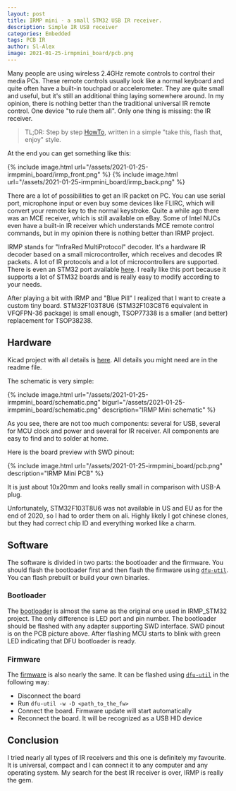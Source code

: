 ```yaml
---
layout: post
title: IRMP mini - a small STM32 USB IR receiver. 
description: Simple IR USB receiver
categories: Embedded
tags: PCB IR
author: Sl-Alex
image: 2021-01-25-irmpmini_board/pcb.png
--- 
```


Many people are using wireless 2.4GHz remote controls to control their media PCs. These remote controls usually look like a normal keyboard and quite often have a built-in touchpad or accelerometer. They are quite small and useful, but it's still an additional thing laying somewhere around. In my opinion, there is nothing better than the traditional universal IR remote control. One device "to rule them all". Only one thing is missing: the IR receiver.




> TL;DR: Step by step [HowTo][howto], written in a simple "take this, flash that, enjoy" style.

At the end you can get something like this:

{% include image.html url="/assets/2021-01-25-irmpmini_board/irmp_front.png" %}
{% include image.html url="/assets/2021-01-25-irmpmini_board/irmp_back.png" %}

There are a lot of possibilities to get an IR packet on PC. You can use serial port, microphone input or even buy some devices like FLIRC, which will convert your remote key to the normal keystroke. Quite a while ago there was an MCE receiver, which is still available on eBay. Some of Intel NUCs even have a built-in IR receiver which understands MCE remote control commands, but in my opinion there is nothing better than IRMP project.

IRMP stands for "InfraRed MultiProtocol" decoder. It's a hardware IR decoder based on a small microcontroller, which receives and decodes IR packets. A lot of IR protocols and a lot of microcontrollers are supported. There is even an STM32 port available [here](place_the_link). I really like this port because it supports a lot of STM32 boards and is really easy to modify according to your needs.

After playing a bit with IRMP and "Blue Pill" I realized that I want to create a custom tiny board. STM32F103T8U6 (STM32F103C8T6 equivalent in VFQFPN-36 package) is small enough, TSOP77338 is a smaller (and better) replacement for TSOP38238.

## Hardware
Kicad project with all details is [here][howto]. All details you might need are in the readme file.

The schematic is very simple:

{% include image.html url="/assets/2021-01-25-irmpmini_board/schematic.png" bigurl="/assets/2021-01-25-irmpmini_board/schematic.png" description="IRMP Mini schematic" %}

As you see, there are not too much components: several for USB, several for MCU clock and power and several for IR receiver. All components are easy to find and to solder at home.

Here is the board preview with SWD pinout:

{% include image.html url="/assets/2021-01-25-irmpmini_board/pcb.png" description="IRMP Mini PCB" %}

It is just about 10x20mm and looks really small in comparison with USB-A plug.

Unfortunately, STM32F103T8U6 was not available in US and EU as for the end of 2020, so I had to order them on ali. Highly likely I got chinese clones, but they had correct chip ID and everything worked like a charm.

## Software

The software is divided in two parts: the bootloader and the firmware. You should flash the bootloader first and then flash the firmware using [`dfu-util`][1]. You can flash prebuilt or build your own binaries.

### Bootloader

The [bootloader][2] is almost the same as the original one used in IRMP_STM32 project. The only difference is LED port and pin number. The bootloader should be flashed with any adapter supporting SWD interface. SWD pinout is on the PCB picture above. After flashing MCU starts to blink with green LED indicating that DFU bootloader is ready.

### Firmware

The [firmware][3] is also nearly the same. It can be flashed using [`dfu-util`][1] in the following way:

- Disconnect the board
- Run `dfu-util -w -D <path_to_the_fw>`
- Connect the board. Firmware update will start automatically
- Reconnect the board. It will be recognized as a USB HID device

## Conclusion

I tried nearly all types of IR receivers and this one is definitely my favourite. It is universal, compact and I can connect it to any computer and any operating system. My search for the best IR receiver is over, IRMP is really the gem.

[howto]: https://github.com/Sl-Alex/IRMP_STM32_MINI
[1]: https://github.com/Sl-Alex/IRMP_STM32/tree/master/binaries/bootloader
[2]: https://github.com/Sl-Alex/STM32F103-bootloader/raw/master/binaries/boot.IrmpMini.bin
[3]: https://github.com/Sl-Alex/IRMP_STM32/tree/master/binaries/firmware_for_bootloader

